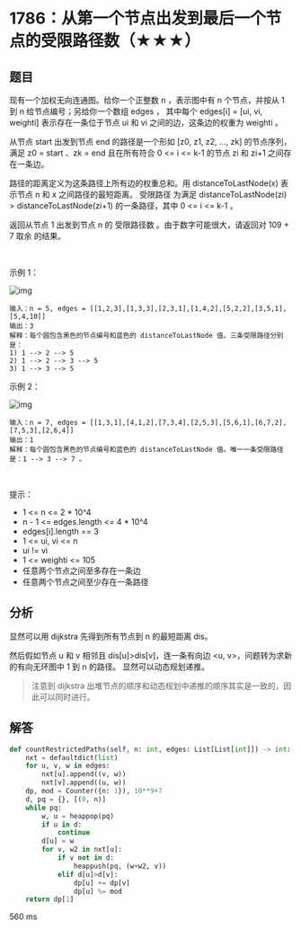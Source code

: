 # 1786：从第一个节点出发到最后一个节点的受限路径数（★★★）




## 题目

现有一个加权无向连通图。给你一个正整数 n ，表示图中有 n 个节点，并按从 1 到 n 给节点编号；另给你一个数组 edges ，
其中每个 edges[i] = [ui, vi, weighti] 表示存在一条位于节点 ui 和 vi 之间的边，这条边的权重为 weighti 。

从节点 start 出发到节点 end 的路径是一个形如 [z0, z1, z2, ..., zk] 的节点序列，满足 z0 = start 、zk = end 
且在所有符合 0 <= i <= k-1 的节点 zi 和 zi+1 之间存在一条边。

路径的距离定义为这条路径上所有边的权重总和。用 distanceToLastNode(x) 表示节点 n 和 x 之间路径的最短距离。
受限路径 为满足 distanceToLastNode(zi) > distanceToLastNode(zi+1) 的一条路径，其中 0 <= i <= k-1 。

返回从节点 1 出发到节点 n 的 受限路径数 。由于数字可能很大，请返回对 109 + 7 取余 的结果。

 

示例 1：

![img](https://assets.leetcode-cn.com/aliyun-lc-upload/uploads/2021/03/07/restricted_paths_ex1.png)

    输入：n = 5, edges = [[1,2,3],[1,3,3],[2,3,1],[1,4,2],[5,2,2],[3,5,1],[5,4,10]]
    输出：3
    解释：每个圆包含黑色的节点编号和蓝色的 distanceToLastNode 值。三条受限路径分别是：
    1) 1 --> 2 --> 5
    2) 1 --> 2 --> 3 --> 5
    3) 1 --> 3 --> 5
示例 2：

![img](https://assets.leetcode-cn.com/aliyun-lc-upload/uploads/2021/03/07/restricted_paths_ex22.png)
    
    输入：n = 7, edges = [[1,3,1],[4,1,2],[7,3,4],[2,5,3],[5,6,1],[6,7,2],[7,5,3],[2,6,4]]
    输出：1
    解释：每个圆包含黑色的节点编号和蓝色的 distanceToLastNode 值。唯一一条受限路径是：1 --> 3 --> 7 。
 

提示：
- 1 <= n <= 2 * 10^4
- n - 1 <= edges.length <= 4 * 10^4
- edges[i].length == 3
- 1 <= ui, vi <= n
- ui != vi
- 1 <= weighti <= 105
- 任意两个节点之间至多存在一条边
- 任意两个节点之间至少存在一条路径


## 分析

显然可以用 dijkstra 先得到所有节点到 n 的最短距离 dis。

然后假如节点 u 和 v 相邻且 dis[u]>dis[v]，连一条有向边 <u, v>，问题转为求新的有向无环图中 1 到 n 的路径。
显然可以动态规划递推。

> 注意到 dijkstra 出堆节点的顺序和动态规划中递推的顺序其实是一致的，因此可以同时进行。

## 解答

```python
def countRestrictedPaths(self, n: int, edges: List[List[int]]) -> int:
    nxt = defaultdict(list)
    for u, v, w in edges:
        nxt[u].append((v, w))
        nxt[v].append((u, w))
    dp, mod = Counter({n: 1}), 10**9+7
    d, pq = {}, [(0, n)]
    while pq:
        w, u = heappop(pq)
        if u in d:
            continue
        d[u] = w
        for v, w2 in nxt[u]:
            if v not in d:
                heappush(pq, (w+w2, v))
            elif d[u]>d[v]:
                dp[u] += dp[v]
                dp[u] %= mod
    return dp[1]
```
560 ms


